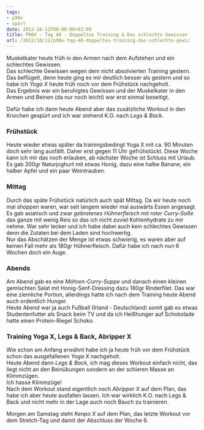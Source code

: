 ```yaml
---
tags:
- p90x
- sport
date: 2012-10-12T00:00:00+02:00
title: P90X - Tag 40 - Doppeltes Training & Das schlechte Gewissen
url: /2012/10/12/p90x-tag-40-doppeltes-training-das-schlechte-gewi/
---
```


Muskelkater heute früh in den Armen nach dem Aufstehen und ein schlechtes Gewissen.   
Das schlechte Gewissen wegen dem nicht absolvierten Training gestern. Das beflügelt, denn heute ging es mir deutlich besser als gestern und so habe ich _Yoga X_ heute früh noch vor dem Frühstück nachgeholt.   
Das Ergebnis war ein beruhigtes Gewissen und der Muskelkater in den Armen und Beinen (da nur noch leicht) war erst einmal beseitigt.

Dafür habe ich dann heute Abend aber das zusätzliche Workout in den Knochen gespürt und ich war stehend K.O. nach _Legs & Back_.

### Frühstück
Heute wieder etwas später da trainingsbedingt Yoga X mit ca. 90 Minuten doch sehr lang ausfällt. Daher erst gegen 11 Uhr gefrühstückt. Diese Woche kann ich mir das noch erlauben, ab nächster Woche ist Schluss mit Urlaub.   
Es gab 200gr Naturjoghurt mit etwas Honig, dazu eine halbe Banane, ein halber Apfel und ein paar Weintrauben.

### Mittag
Durch das späte Frühstück natürlich auch spät Mittag. Da wir heute noch mal shoppen waren, war seit langem wieder mal auswärts Essen angesagt. Es gab asiatisch und zwar _gebratenes Hühnerfleisch mit roter Curry-Soße_ das ganze mit wenig Reis so das ich nicht zuviel  Kohlenhydrate zu mir nehme. War sehr lecker und ich habe dabei auch kein schlechtes Gewissen denn die Zutaten bei dem Laden sind hochwertig.   
Nur das Abschätzen der Menge ist etwas schwierig, es waren aber auf keinen Fall mehr als 180gr Hühnerfleisch. Dafür habe ich nach nun 6 Wochen doch ein Auge.

### Abends
Am Abend gab es eine _Möhren-Curry-Suppe_ und danach einen kleinen gemischten Salat mit Honig-Senf-Dressing dazu 180gr Rinderfilet. Das war eine ziemliche Portion, allerdings hatte ich nach dem Training heute Abend auch ordentlich Hunger.   
Heute Abend war ja auch Fußball (Irland - Deutschland) somit gab es etwas Studentenfutter als Snack beim TV und da ich Heißhunger auf Schokolade hatte einen Protein-Riegel Schoko.

### Training Yoga X, Legs & Back, Abripper X
Wie schon am Anfang erwähnt habe ich ja heute früh vor dem Frühstück schon das ausgefallenen _Yoga X_ nachgeholt.   
Heute Abend dann _Legs & Back_, ich mag dieses Workout einfach nicht, das liegt nicht an den Beinübungen sondern an der schieren Masse an Klimmzügen.   
Ich hasse Klimmzüge!   
Nach dem Workout stand eigentlich noch _Abripper X_ auf dem Plan, das habe ich aber heute ausfallen lassen. Ich war wirklich K.O. nach Legs & Back und nicht mehr in der Lage auch noch Bauch zu trainieren.


Morgen am Samstag steht _Kenpo X_ auf dem Plan, das letzte Workout vor dem Stretch-Tag und damit der Abschluss der Woche 6.

